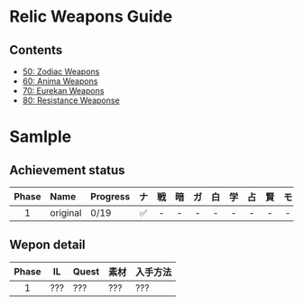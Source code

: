 # Relic Weapons Guide

## Contents

- [50: Zodiac Weapons](./50-ZodiacWeapons.md)
- [60: Anima Weapons](./60-AnimaWeapons.md)
- [70: Eurekan Weapons](./70-EurekanWeapons.md)
- [80: Resistance Weaponse](./80-ResistanceWeapons.md)

# Samlple

## Achievement status

| Phase | Name | Progress | ナ | 戦 | 暗 | ガ | 白 | 学 | 占 | 賢 | モ | 竜 | 忍 | 侍 | リ | 詩 | 機 | 踊 | 黒 | 召 | 赤 |
| :---: | :--- | :--- | :---: | :---: | :---: | :---: | :---: | :---: | :---: | :---: | :---: | :---: | :---: | :---: | :---: | :---: | :---: | :---: | :---: | :---: | :---: |
| 1 | original | 0/19 | ✅ | - | - | - | - | - | - | - | - | - | - | - | - | - | - | - | - | - | - |

## Wepon detail

| Phase | IL | Quest | 素材 | 入手方法 |
| :---: | :---: | :--- | :--- | :--- |
| 1 | ??? | ??? | ??? | ??? | 